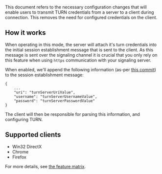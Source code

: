 This document refers to the necessary configuration changes that will enable users to transmit TURN credentials from a server to a client during connection. This removes the need for configured credentials on the client.

## How it works

When operating in this mode, the server will attach it's turn credentials into the initial session establishment message that is sent to the client. As this message is sent over the signaling channel it is crucial that you only rely on this feature when using `https` communication with your signaling server.

When enabled, we'll append the following information (as-per [this commit](https://github.com/3DStreamingToolkit/3DStreamingToolkit/commit/2045e63e80cc1277b900caf0ba36cfaa4562b077)) to the session establishment message:

```
{
    ...
    "uri": "turnServerUriValue",
    "username": "turnServerUsernameValue",
    "password": "turnServerPasswordValue"
}
```

The client will then be responsible for parsing this information, and configuring TURN.

## Supported clients

+ Win32 DirectX
+ Chrome
+ Firefox

For more details, see [the feature matrix](./feature-matrix.md).